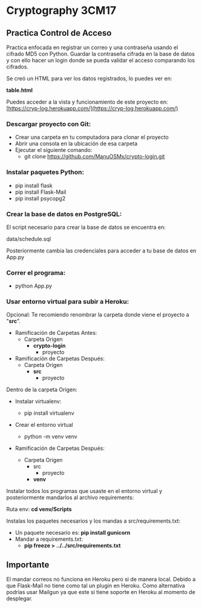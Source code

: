 # Cryptography 3CM17
## Practica Control de Acceso

Practica enfocada en registrar un correo y una contraseña usando el cifrado MD5 con Python. Guardar la contraseña cifrada en la base de datos y con ello hacer un login donde se pueda validar el acceso comparando los cifrados.

Se creó un HTML para ver los datos registrados, lo puedes ver en:

**table.html**

Puedes acceder a la vista y funcionamiento de este proyecto en: [https://cryp-log.herokuapp.com/](https://cryp-log.herokuapp.com/) 

### Descargar proyecto con Git:

* Crear una carpeta en tu computadora para clonar el proyecto
* Abrir una consola en la ubicación de esa carpeta
* Ejecutar el siguiente comando:
    - git clone https://github.com/ManuOSMx/crypto-login.git

### Instalar paquetes Python:

* pip install flask
* pip install Flask-Mail
* pip install psycopg2

### Crear la base de datos en PostgreSQL:

El script necesario para crear la base de datos se encuentra en:

data/schedule.sql

Posteriormente cambia las credenciales para acceder a tu base de datos en App.py

### Correr el programa:

* python App.py

### Usar entorno virtual para subir a Heroku:

Opcional: Te recomiendo renombrar la carpeta donde viene el proyecto a "**src**". 

* Ramificación de Carpetas Antes:
    - Carpeta Origen
        - **crypto-login**
            - proyecto
* Ramificación de Carpetas Después:
    - Carpeta Origen
        - **src**
            - proyecto
        
Dentro de la carpeta Origen:

* Instalar virtualenv:
    - pip install virtualenv
* Crear el entorno virtual
    - python -m venv venv

* Ramificación de Carpetas Después:
    - Carpeta Origen
        - src
            - proyecto
        - **venv**

Instalar todos los programas que usaste en el entorno virtual y posteriormente mandarlos al archivo requirements:

Ruta env: **cd venv/Scripts**

Instalas los paquetes necesarios y los mandas a src/requirements.txt:

* Un paquete necesario es: **pip install gunicorn**
* Mandar a requirements.txt:
    - **pip freeze > ../../src/requirements.txt**

## Importante

El mandar correos no funciona en Heroku pero si de manera local. Debido a que Flask-Mail no tiene como tal un plugin en Heroku. Como alternativa podrías usar Mailgun ya que este si tiene soporte en Heroku al momento de desplegar.
